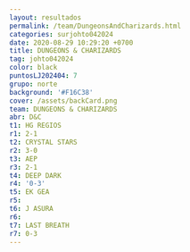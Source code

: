 ```yaml
---
layout: resultados
permalink: /team/DungeonsAndCharizards.html
categories: surjohto042024
date: 2020-08-29 10:29:20 +0700
title: DUNGEONS & CHARIZARDS
tag: johto042024
color: black
puntosLJ202404: 7
grupo: norte
background: '#F16C38'
cover: /assets/backCard.png
team: DUNGEONS & CHARIZARDS
abr: D&C
t1: HG REGIOS
r1: 2-1
t2: CRYSTAL STARS
r2: 3-0
t3: AEP
r3: 2-1
t4: DEEP DARK
r4: '0-3'
t5: EK GEA
r5: 
t6: J ASURA
r6:
t7: LAST BREATH
r7: 0-3
---
```



